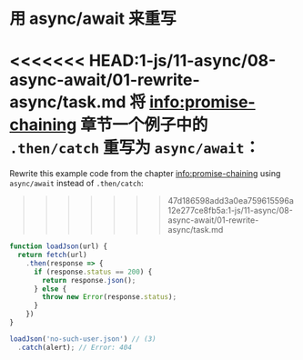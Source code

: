 
# 用 async/await 来重写

<<<<<<< HEAD:1-js/11-async/08-async-await/01-rewrite-async/task.md
将 <info:promise-chaining> 章节一个例子中的 `.then/catch` 重写为 `async/await`：
=======
Rewrite this example code from the chapter <info:promise-chaining> using `async/await` instead of `.then/catch`:
>>>>>>> 47d186598add3a0ea759615596a12e277ce8fb5a:1-js/11-async/08-async-await/01-rewrite-async/task.md

```js run
function loadJson(url) {
  return fetch(url)
    .then(response => {
      if (response.status == 200) {
        return response.json();
      } else {
        throw new Error(response.status);
      }
    })
}

loadJson('no-such-user.json') // (3)
  .catch(alert); // Error: 404
```
